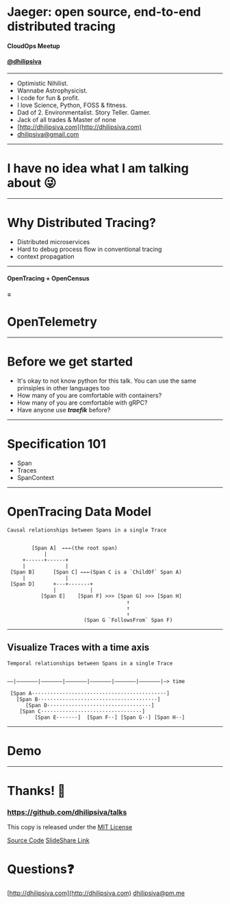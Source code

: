 <!--
$theme: gaia
template: invert
-->

# Jaeger: open source, end-to-end distributed tracing

#### CloudOps Meetup

#### [@dhilipsiva](https://github.com/dhilipsiva)

---

- Optimistic Nihilist.
- Wannabe Astrophysicist.
- I code for fun & profit.
- I love Science, Python, FOSS & fitness.
- Dad of 2. Environmentalist. Story Teller. Gamer.
- Jack of all trades & Master of none
- [http://dhilipsiva.com](http://dhilipsiva.com)
- [dhilipsiva@gmail.com](mailto:dhilipsiva@gmail.com)

---

# I have no idea what I am talking about :stuck_out_tongue_winking_eye:

---


# Why Distributed Tracing?
* Distributed microservices
* Hard to debug process flow in conventional tracing
* context propagation

---

#### OpenTracing + OpenCensus
#### = 
# OpenTelemetry

---

# Before we get started

- It's okay to not know python for this talk. You can use the same prinsiples in other languages too
- How many of you are comfortable with containers?
- How many of you are comfortable with gRPC?
- Have anyone use ***traefik*** before?

---

# Specification 101

* Span
* Traces
* SpanContext

---

# OpenTracing Data Model

```
Causal relationships between Spans in a single Trace


        [Span A]  ←←←(the root span)
            |
     +------+------+
     |             |
 [Span B]      [Span C] ←←←(Span C is a `ChildOf` Span A)
     |             |
 [Span D]      +---+-------+
               |           |
           [Span E]    [Span F] >>> [Span G] >>> [Span H]
                                       ↑
                                       ↑
                                       ↑
                         (Span G `FollowsFrom` Span F)
```

---

## Visualize Traces with a time axis

```
Temporal relationships between Spans in a single Trace


––|–––––––|–––––––|–––––––|–––––––|–––––––|–––––––|–> time

 [Span A············································]
   [Span B·······································]
      [Span D··································]
    [Span C·································]
         [Span E·······]  [Span F··] [Span G··] [Span H··]
```

---

# Demo 

---

# Thanks! :pray:

### https://github.com/dhilipsiva/talks

This copy is released under the [MIT License](https://github.com/dhilipsiva/talks/blob/master/LICENSE)

[Source Code](https://github.com/dhilipsiva/talks/blob/master/2018-07-25-<Garuda-Automagically-Exposing-Djagno-Orm-Over-Grpc-For-Microservices-Written-In-Any-Other-Languages->.md)
[SlideShare Link](http://www.slideshare.net/dhilipsiva)

# Questions:question:
[http://dhilipsiva.com](http://dhilipsiva.com)
[dhilipsiva@pm.me](mailto:dhilipsiva@pm.me)
